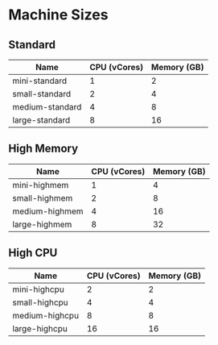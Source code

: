 # Machine Sizes

## Standard

| Name          | CPU   (vCores) | Memory  (GB)  |
|---            |---           |---          |
|mini-standard  |1             |  2          |
|small-standard |2             |  4          |
|medium-standard|4             |  8          |
|large-standard |8             | 16          |

## High Memory

| Name          | CPU   (vCores) | Memory  (GB)  |
|---            |---           |---          |
|mini-highmem  |1             |  4          |
|small-highmem |2             |  8          |
|medium-highmem|4             |  16         |
|large-highmem |8             |  32         |

## High CPU

| Name          | CPU   (vCores) | Memory  (GB)  |
|---            |---           |---          |
|mini-highcpu  |2             |  2          |
|small-highcpu |4             |  4          |
|medium-highcpu|8             |  8          |
|large-highcpu |16             | 16         |
